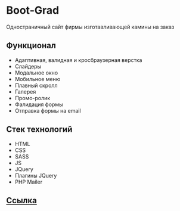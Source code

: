 # Boot-Grad

Одностраничный сайт фирмы изготавливающей камины на заказ

## Функционал

- Адаптивная, валидная и кросбраузерная верстка
- Слайдеры
- Модальное окно
- Мобильное меню
- Плавный скролл
- Галерея
- Промо-ролик
- Фалидация формы
- Отправка формы на email

## Стек технологий

- HTML
- CSS
- SASS
- JS
- JQuery
- Плагины JQuery
- PHP Mailer

## <a href="https://antonbinom.github.io/boot-grad/">Ссылка</a>
